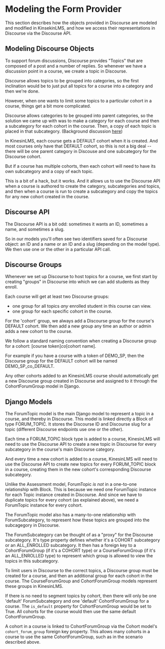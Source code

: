 Modeling the Form Provider
=======================================

This section describes how the objects provided in Discourse are modeled and modified in KinsekinLMS,
and how we access their representations in Discourse via the Discourse API.

Modeling Discourse Objects
-----------------------------

To support forum discussions, Discourse provides "Topics" that are composed of a post and a number of replies.
So whenever we have a discussion point in a course, we create a topic in Discourse.

Discourse allows topics to be grouped into categories, so the first inclination would be to just
put all topics for a course into a category and then we're done.

However, when one wants to limit some topics to a particular cohort in a course, things get a bit more complicated.

Discourse allows categories to be grouped into parent categories, so the solution we came up with was
to make a category for each course and then a subcategory for each cohort in the course. Then, a copy
of each topic is placed in that subcategory. (Background
discussion [here](https://meta.discourse.org/t/how-to-structure-discourse-for-an-online-course/152572/11))

In KinesinLMS, each course gets a DEFAULT cohort when it is created. And most courses only have
that DEFAULT cohort, so this is not a big deal -- there will be one parent category in Discouse and one
subcategory for the Discourse cohort.

But if a course has multiple cohorts, then each cohort will need to have its own subcategory and a copy of
each topic.

This is a bit of a hack, but it works. And it allows us to use the Discourse API when a course is authored
to create the category, subcategories and topics, and then when a course is run to create a subcategory and
copy the topics for any new cohort created in the course.

Discourse API
-----------------------------

The Discourse API is a bit odd: sometimes it wants an ID, sometimes a name, and sometimes a slug.

So in our models you'll often see two identifiers saved for a Discourse object: an ID and a name or an ID and a slug
(depending on the model type). We then use one or the other in a particular API call.


Discourse Groups
-----------------------------

Whenever we set up Discourse to host topics for a course, we first start by creating "groups" in Discourse
into which we can add students as they enroll.

Each course will get at least two Discourse groups:

- one group for all topics *any* enrolled student in this course can view.
- one group for each specific cohort in the course.

For the 'cohort' group, we always add a Discourse group for the course's DEFAULT cohort. We then
add a new group any time an author or admin adds a new cohort to the course.

We follow a standard naming convention when creating a Discourse group for a cohort: [course token]_co_[cohort name].

For example if you have a course with a token of DEMO_SP, then the Discourse group for the DEFAULT cohort
will be named DEMO_SP_co_DEFAULT.

Any other cohorts added to an KinesinLMS course should automatically get a new Discourse group created in Discourse
and assigned to it through the CohortForumGroup model in Django.


Django Models
-----------------

The ForumTopic model is the main Django model to represent a topic in a course, and thereby in Discourse.
This model is linked directly a Block of type FORUM_TOPIC. It stores the Discourse ID and Discourse slug for
a topic (different Discourse endpoints use one or the other).

Each time a FORUM_TOPIC block type is added to a course, KinesinLMS will need to use the Discourse API to create
a new topic in Discourse for every subcategory in the course's main Discourse category.

And every time a new cohort is added to a course, KinesinLMS will need to use the Discourse API to create new
topics for every FORUM_TOPIC block in a course, creating them in the new cohort's corresponding Discourse subcategory.

Unlike the Assessment model, ForumTopic *is not* in a one-to-one relationship with Block. This is because
we need one ForumTopic instance for each Topic instance created in Discourse. And since we have to duplicate
topics for every cohort (as explained above), we need a ForumTopic instance for every cohort.

The ForumTopic model also has a many-to-one relationship with ForumSubcategory, to represent how these topics
are grouped into the subcagegory in Discourse.

The ForumSubcategory can be thought of as a "proxy" for the Discourse subcategory. It's type property defines
whether it's a COHORT subcategory or an ALL_ENROLLED subcategory. It then has a foreign key to a
CohortForumGroup (if it's a COHORT type) or a CourseForumGroup (if it's an ALL_ENROLLED type) to represent
which group is allowed to view the topics in this subcategory.

To limit users in Discourse to the correct topics, a Discourse group must be created for a course, and then
an additional group for each cohort in the course. The CourseForumGroup and CohortForumGroup models represent
these groups in KinesinLMS.

If there is no need to segment topics by cohort, then there will only be one 'default' ForumSubcategory and one
'default' CohortForumGroup for a course. The `is_default` property for CohortForumGroup would be set to True.
All cohorts for the course would then use the same default CohortForumGroup.

A cohort in a course is linked to CohortForumGroup via the Cohort model's `cohort_forum_group` foreign key property. 
This allows many cohorts in a course to use the same CohortForumGroup, such as in the scenario described above.

